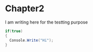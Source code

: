 # Chapter2

I am writing here for the testting purpose

```csharp
if(true)
{
  Console.Write("Hi");
}
```
